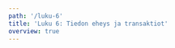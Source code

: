 ```yaml
---
path: '/luku-6'
title: 'Luku 6: Tiedon eheys ja transaktiot'
overview: true
---
```


<pages-in-this-section></pages-in-this-section>
